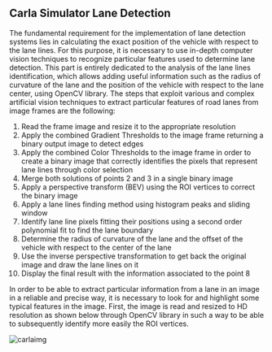 ## Carla Simulator Lane Detection
The fundamental requirement for the implementation of lane detection systems lies in calculating the exact position of the vehicle with respect to the lane lines. For this purpose, it is necessary to use in-depth computer vision techniques to recognize particular features used to determine lane detection.
This part is entirely dedicated to the analysis of the lane lines identification, which allows adding useful information such as the radius of curvature of the lane and the position of the vehicle with respect to the lane center, using OpenCV library. 
The steps that exploit various and complex artificial vision techniques to extract particular features of road lanes from image frames are the following:

1.	Read the frame image and resize it to the appropriate resolution
2.	Apply the combined Gradient Thresholds to the image frame returning a binary output image to detect edges
3.	Apply the combined Color Thresholds to the image frame in order to create a binary image that correctly identifies the pixels that represent lane lines through color selection
4.	Merge both solutions of points 2 and 3 in a single binary image
5.	Apply a perspective transform (BEV) using the ROI vertices to correct the binary image
6.	Apply a lane lines finding method using histogram peaks and sliding window
7.	Identify lane line pixels fitting their positions using a second order polynomial fit to find the lane boundary
8.	Determine the radius of curvature of the lane and the offset of the vehicle with respect to the center of the lane
9.	Use the inverse perspective transformation to get back the original image and draw the lane lines on it
10.	Display the final result with the information associated to the point 8

In order to be able to extract particular information from a lane in an image in a reliable and precise way, it is necessary to look for and highlight some typical features in the image. First, the image is read and resized to HD resolution as shown below through OpenCV library in such a way to be able to subsequently identify more easily the ROI vertices.

![carlaimg](https://github.com/ahmedjjameel/Carla_Simulator_Lane_detection/assets/81799459/04deb8c8-34dd-43b3-b373-9727becacd8e)



